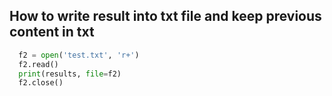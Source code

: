 ## How to write result into txt file and keep previous content in txt
```python
  f2 = open('test.txt', 'r+')
  f2.read()
  print(results, file=f2)
  f2.close()
```
